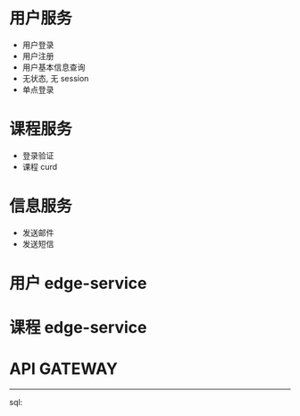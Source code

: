 # 用户服务

- 用户登录
- 用户注册
- 用户基本信息查询
- 无状态, 无 session
- 单点登录


# 课程服务

- 登录验证
- 课程 curd

# 信息服务

- 发送邮件
- 发送短信

# 用户 edge-service
# 课程 edge-service
# API GATEWAY

***
sql:

```sql



```
